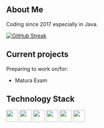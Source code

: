 ## About Me

Coding since 2017 especially in Java.

[![GitHub Streak](https://github-readme-streak-stats.herokuapp.com/?user=varev-dev&theme=github-dark&hide_border=true&date_format=j%20M%5B%20Y%5D&stroke=005C7F&ring=01A6DB&fire=01C2FF&dates=0AB1DD)](https://git.io/streak-stats)

## Current projects
Preparing to work on/for:
- Matura Exam

## Technology Stack

<p>
  <img src="https://img.shields.io/badge/JAVA-bf7e15?style=for-the-badge" height="32px"/>
  <img src="https://img.shields.io/badge/SPRING-6DB33F?logo=spring&logoColor=white&style=for-the-badge" height="32px"/>
  <img src="https://img.shields.io/badge/PostgreSQL-4169E1?logo=PostgreSQL&logoColor=white&style=for-the-badge" height="32px"/>
  <img src="https://img.shields.io/badge/IntelliJ IDEA-000000?logo=IntelliJ IDEA&logoColor=white&style=for-the-badge" height="32px"/>
  <img src="https://img.shields.io/badge/GitHub-181717?logo=GitHub&logoColor=white&style=for-the-badge" height="32px"/>
  <img src="https://img.shields.io/badge/Windows-0078D4?logo=Windows 11&logoColor=white&style=for-the-badge" height="32px"/>
</p>
